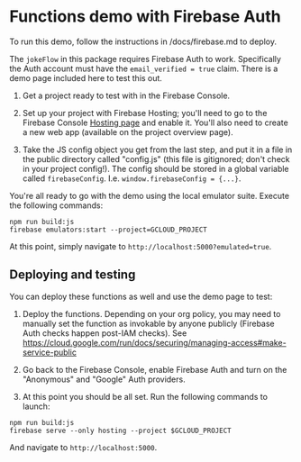 # Functions demo with Firebase Auth

To run this demo, follow the instructions in /docs/firebase.md to deploy.

The `jokeFlow` in this package requires Firebase Auth to work. Specifically
the Auth account must have the `email_verified = true` claim. There is a demo
page included here to test this out.

1. Get a project ready to test with in the Firebase Console.

1. Set up your project with Firebase Hosting; you'll need to go to the Firebase
   Console [Hosting page](https://console.firebase.google.com/project/_/hosting/)
   and enable it. You'll also need to create a new web app (available on the project
   overview page).

1. Take the JS config object you get from the last step, and put it in a file in the
   public directory called "config.js" (this file is gitignored; don't check in
   your project config!). The config should be stored in a global variable called
   `firebaseConfig`. I.e. `window.firebaseConfig = {...}`.

You're all ready to go with the demo using the local emulator suite. Execute
the following commands:

```
npm run build:js
firebase emulators:start --project=GCLOUD_PROJECT
```

At this point, simply navigate to `http://localhost:5000?emulated=true`.

## Deploying and testing

You can deploy these functions as well and use the demo page to test:

1. Deploy the functions. Depending on your org policy, you may need to manually
   set the function as invokable by anyone publicly (Firebase Auth checks happen
   post-IAM checks). See
   https://cloud.google.com/run/docs/securing/managing-access#make-service-public

1. Go back to the Firebase Console, enable Firebase Auth and turn on the
   "Anonymous" and "Google" Auth providers.

1. At this point you should be all set. Run the following commands to launch:

```
npm run build:js
firebase serve --only hosting --project $GCLOUD_PROJECT
```

And navigate to `http://localhost:5000`.
